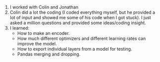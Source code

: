 1. I worked with Colin and Jonathan
2. Colin did a lot the coding (I coded everything myself, but he provided a lot of input and showed me some of his code when I got stuck). I just asked a million questions and provided some ideas/coding insight.
3. I learned:
    - How to make an encoder.
    - How much different optimizers and different learning rates can improve the model.
    - How to export individual layers from a model for testing.
    - Pandas merging and dropping.
